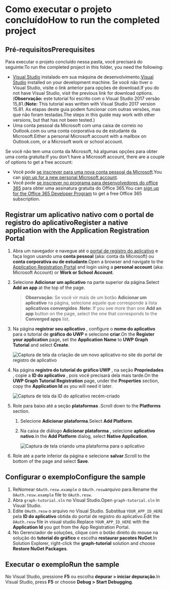 # <a name="how-to-run-the-completed-project"></a><span data-ttu-id="694b8-101">Como executar o projeto concluído</span><span class="sxs-lookup"><span data-stu-id="694b8-101">How to run the completed project</span></span>

## <a name="prerequisites"></a><span data-ttu-id="694b8-102">Pré-requisitos</span><span class="sxs-lookup"><span data-stu-id="694b8-102">Prerequisites</span></span>

<span data-ttu-id="694b8-103">Para executar o projeto concluído nessa pasta, você precisará do seguinte:</span><span class="sxs-lookup"><span data-stu-id="694b8-103">To run the completed project in this folder, you need the following:</span></span>

- <span data-ttu-id="694b8-104">[Visual Studio](https://visualstudio.microsoft.com/vs/) instalado em sua máquina de desenvolvimento.</span><span class="sxs-lookup"><span data-stu-id="694b8-104">[Visual Studio](https://visualstudio.microsoft.com/vs/) installed on your development machine.</span></span> <span data-ttu-id="694b8-105">Se você não tiver o Visual Studio, visite o link anterior para opções de download.</span><span class="sxs-lookup"><span data-stu-id="694b8-105">If you do not have Visual Studio, visit the previous link for download options.</span></span> <span data-ttu-id="694b8-106">(**Observação:** este tutorial foi escrito com o Visual Studio 2017 versão 15,81.</span><span class="sxs-lookup"><span data-stu-id="694b8-106">(**Note:** This tutorial was written with Visual Studio 2017 version 15.81.</span></span> <span data-ttu-id="694b8-107">As etapas deste guia podem funcionar com outras versões, mas que não foram testadas.</span><span class="sxs-lookup"><span data-stu-id="694b8-107">The steps in this guide may work with other versions, but that has not been tested.)</span></span>
- <span data-ttu-id="694b8-108">Uma conta pessoal da Microsoft com uma caixa de correio no Outlook.com ou uma conta corporativa ou de estudante da Microsoft.</span><span class="sxs-lookup"><span data-stu-id="694b8-108">Either a personal Microsoft account with a mailbox on Outlook.com, or a Microsoft work or school account.</span></span>

<span data-ttu-id="694b8-109">Se você não tem uma conta da Microsoft, há algumas opções para obter uma conta gratuita:</span><span class="sxs-lookup"><span data-stu-id="694b8-109">If you don't have a Microsoft account, there are a couple of options to get a free account:</span></span>

- <span data-ttu-id="694b8-110">Você pode [se inscrever para uma nova conta pessoal da Microsoft](https://signup.live.com/signup?wa=wsignin1.0&rpsnv=12&ct=1454618383&rver=6.4.6456.0&wp=MBI_SSL_SHARED&wreply=https://mail.live.com/default.aspx&id=64855&cbcxt=mai&bk=1454618383&uiflavor=web&uaid=b213a65b4fdc484382b6622b3ecaa547&mkt=E-US&lc=1033&lic=1).</span><span class="sxs-lookup"><span data-stu-id="694b8-110">You can [sign up for a new personal Microsoft account](https://signup.live.com/signup?wa=wsignin1.0&rpsnv=12&ct=1454618383&rver=6.4.6456.0&wp=MBI_SSL_SHARED&wreply=https://mail.live.com/default.aspx&id=64855&cbcxt=mai&bk=1454618383&uiflavor=web&uaid=b213a65b4fdc484382b6622b3ecaa547&mkt=E-US&lc=1033&lic=1).</span></span>
- <span data-ttu-id="694b8-111">Você pode [se inscrever no programa para desenvolvedores do office 365](https://developer.microsoft.com/office/dev-program) para obter uma assinatura gratuita do Office 365.</span><span class="sxs-lookup"><span data-stu-id="694b8-111">You can [sign up for the Office 365 Developer Program](https://developer.microsoft.com/office/dev-program) to get a free Office 365 subscription.</span></span>

## <a name="register-a-native-application-with-the-application-registration-portal"></a><span data-ttu-id="694b8-112">Registrar um aplicativo nativo com o portal de registro do aplicativo</span><span class="sxs-lookup"><span data-stu-id="694b8-112">Register a native application with the Application Registration Portal</span></span>

1. <span data-ttu-id="694b8-113">Abra um navegador e navegue até o [portal de registro do aplicativo](https://apps.dev.microsoft.com) e faça logon usando uma **conta pessoal** (aka: conta da Microsoft) ou **conta corporativa ou de estudante**.</span><span class="sxs-lookup"><span data-stu-id="694b8-113">Open a browser and navigate to the [Application Registration Portal](https://apps.dev.microsoft.com) and login using a **personal account** (aka: Microsoft Account) or **Work or School Account**.</span></span>

1. <span data-ttu-id="694b8-114">Selecione **Adicionar um aplicativo** na parte superior da página.</span><span class="sxs-lookup"><span data-stu-id="694b8-114">Select **Add an app** at the top of the page.</span></span>

    > <span data-ttu-id="694b8-115">**Observação:** Se você vir mais de um botão **Adicionar um aplicativo** na página, selecione aquele que corresponde à lista **aplicativos convergidos** .</span><span class="sxs-lookup"><span data-stu-id="694b8-115">**Note:** If you see more than one **Add an app** button on the page, select the one that corresponds to the **Converged apps** list.</span></span>

1. <span data-ttu-id="694b8-116">Na página **registrar seu aplicativo** , configure o **nome do aplicativo** para o tutorial de **gráfico do UWP** e selecione **criar**.</span><span class="sxs-lookup"><span data-stu-id="694b8-116">On the **Register your application** page, set the **Application Name** to **UWP Graph Tutorial** and select **Create**.</span></span>

    ![Captura de tela da criação de um novo aplicativo no site do portal de registro de aplicativo](../../../Images/arp-create-app-01.png)

1. <span data-ttu-id="694b8-118">Na página **registro do tutorial do gráfico UWP** , na seção **Propriedades** , copie a **ID do aplicativo** , pois você precisará dela mais tarde.</span><span class="sxs-lookup"><span data-stu-id="694b8-118">On the **UWP Graph Tutorial Registration** page, under the **Properties** section, copy the **Application Id** as you will need it later.</span></span>

    ![Captura de tela da ID do aplicativo recém-criado](../../../Images/arp-create-app-02.png)

1. <span data-ttu-id="694b8-120">Role para baixo até a seção **plataformas** .</span><span class="sxs-lookup"><span data-stu-id="694b8-120">Scroll down to the **Platforms** section.</span></span>

    1. <span data-ttu-id="694b8-121">Selecione **Adicionar plataforma**.</span><span class="sxs-lookup"><span data-stu-id="694b8-121">Select **Add Platform**.</span></span>
    1. <span data-ttu-id="694b8-122">Na caixa de diálogo **Adicionar plataforma** , selecione **aplicativo nativo**.</span><span class="sxs-lookup"><span data-stu-id="694b8-122">In the **Add Platform** dialog, select **Native Application**.</span></span>

        ![Captura de tela criando uma plataforma para o aplicativo](../../../Images/arp-create-app-03.png)

1. <span data-ttu-id="694b8-124">Role até a parte inferior da página e selecione **salvar**.</span><span class="sxs-lookup"><span data-stu-id="694b8-124">Scroll to the bottom of the page and select **Save**.</span></span>

## <a name="configure-the-sample"></a><span data-ttu-id="694b8-125">Configurar o exemplo</span><span class="sxs-lookup"><span data-stu-id="694b8-125">Configure the sample</span></span>

1. <span data-ttu-id="694b8-126">ReNomear `OAuth.resw.example` o `OAuth.resw`arquivo para.</span><span class="sxs-lookup"><span data-stu-id="694b8-126">Rename the `OAuth.resw.example` file to `OAuth.resw`.</span></span>
1. <span data-ttu-id="694b8-127">Abra `graph-tutorial.sln` no Visual Studio.</span><span class="sxs-lookup"><span data-stu-id="694b8-127">Open `graph-tutorial.sln` in Visual Studio.</span></span>
1. <span data-ttu-id="694b8-128">Edite `OAuth.resw` o arquivo no Visual Studio. Substitua `YOUR_APP_ID_HERE` pela **ID do aplicativo** obtida do portal de registro do aplicativo.</span><span class="sxs-lookup"><span data-stu-id="694b8-128">Edit the `OAuth.resw` file in visual studio.Replace `YOUR_APP_ID_HERE` with the **Application Id** you got from the App Registration Portal.</span></span>
1. <span data-ttu-id="694b8-129">No Gerenciador de soluções, clique com o botão direito do mouse na solução do **tutorial do gráfico** e escolha **restaurar pacotes NuGet**.</span><span class="sxs-lookup"><span data-stu-id="694b8-129">In Solution Explorer, right-click the **graph-tutorial** solution and choose **Restore NuGet Packages**.</span></span>

## <a name="run-the-sample"></a><span data-ttu-id="694b8-130">Executar o exemplo</span><span class="sxs-lookup"><span data-stu-id="694b8-130">Run the sample</span></span>

<span data-ttu-id="694b8-131">No Visual Studio, pressione **F5** ou escolha **depurar > iniciar depuração**.</span><span class="sxs-lookup"><span data-stu-id="694b8-131">In Visual Studio, press **F5** or choose **Debug > Start Debugging**.</span></span>